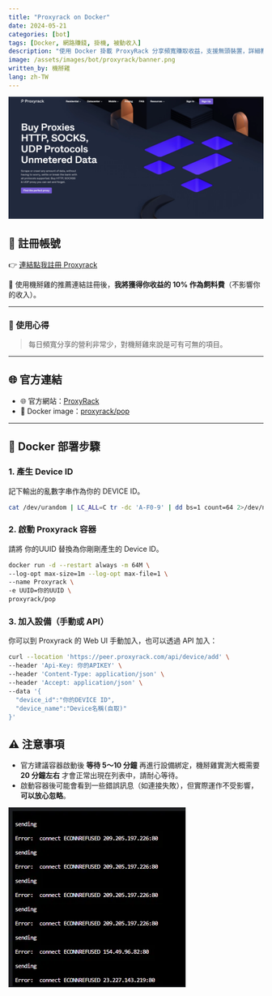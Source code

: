 ```yaml
---
title: "Proxyrack on Docker"
date: 2024-05-21
categories: [bot]
tags: [Docker, 網路賺錢, 掛機, 被動收入]
description: "使用 Docker 掛載 ProxyRack 分享頻寬賺取收益，支援無頭裝置，詳細教學含註冊與部署指令。"
image: /assets/images/bot/proxyrack/banner.png
written_by: 機掰雞
lang: zh-TW
---
```


![Proxyrack 封面圖](/assets/images/bot/proxyrack/banner.png)

## 📝 註冊帳號

👉 [連結點我註冊 Proxyrack](https://www.proxyrack.com/become-a-peer/)

🎉 使用機掰雞的推薦連結註冊後，**我將獲得你收益的 10% 作為飼料費**（不影響你的收入）。

---

### 🧪 使用心得
 
> 每日頻寬分享的營利非常少，對機掰雞來說是可有可無的項目。

---

## 🌐 官方連結

- 🌐 官方網站：[ProxyRack](https://www.proxyrack.com/become-a-peer/)
- 🐳 Docker image：[proxyrack/pop](https://hub.docker.com/r/proxyrack/pop)

---

## 🐳 Docker 部署步驟

### 1. 產生 Device ID
記下輸出的亂數字串作為你的 DEVICE ID。
```bash
cat /dev/urandom | LC_ALL=C tr -dc 'A-F0-9' | dd bs=1 count=64 2>/dev/null && echo
```
### 2. 啟動 Proxyrack 容器
請將 你的UUID 替換為你剛剛產生的 Device ID。
```bash 
docker run -d --restart always -m 64M \
--log-opt max-size=1m --log-opt max-file=1 \
--name Proxyrack \
-e UUID=你的UUID \
proxyrack/pop
```
### 3. 加入設備（手動或 API）
你可以到 Proxyrack 的 Web UI 手動加入，也可以透過 API 加入：
```bash  
curl --location 'https://peer.proxyrack.com/api/device/add' \
--header 'Api-Key: 你的APIKEY' \
--header 'Content-Type: application/json' \
--header 'Accept: application/json' \
--data '{ 
  "device_id":"你的DEVICE ID", 
  "device_name":"Device名稱(自取)"
}'
```
## ⚠️ 注意事項

- 官方建議容器啟動後 **等待 5～10 分鐘** 再進行設備綁定，機掰雞實測大概需要 **20 分鐘左右** 才會正常出現在列表中，請耐心等待。
- 啟動容器後可能會看到一些錯誤訊息（如連接失敗），但實際運作不受影響，**可以放心忽略**。

![Proxyrack 錯誤訊息](/assets/images/bot/proxyrack/error.png)
